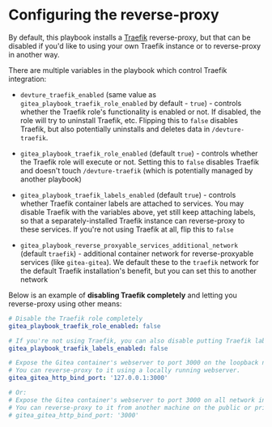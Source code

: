 # Configuring the reverse-proxy

By default, this playbook installs a [Traefik](https://traefik.io/) reverse-proxy, but that can be disabled if you'd like to using your own Traefik instance or to reverse-proxy in another way.

There are multiple variables in the playbook which control Traefik integration:

- `devture_traefik_enabled` (same value as `gitea_playbook_traefik_role_enabled` by default - `true`) - controls whether the Traefik role's functionality is enabled or not. If disabled, the role will try to uninstall Traefik, etc. Flipping this to `false` disables Traefik, but also potentially uninstalls and deletes data in `/devture-traefik`.

- `gitea_playbook_traefik_role_enabled` (default `true`) - controls whether the Traefik role will execute or not. Setting this to `false` disables Traefik and doesn't touch `/devture-traefik` (which is potentially managed by another playbook)

- `gitea_playbook_traefik_labels_enabled` (default `true`) - controls whether Traefik container labels are attached to services. You may disable Traefik with the variables above, yet still keep attaching labels, so that a separately-installed Traefik instance can reverse-proxy to these services. If you're not using Traefik at all, flip this to `false`

- `gitea_playbook_reverse_proxyable_services_additional_network` (default `traefik`) - additional container network for reverse-proxyable services (like `gitea-gitea`). We default these to the `traefik` network for the default Traefik installation's benefit, but you can set this to another network

Below is an example of **disabling Traefik completely** and letting you reverse-proxy using other means:

```yaml
# Disable the Traefik role completely
gitea_playbook_traefik_role_enabled: false

# If you're not using Traefik, you can also disable putting Traefik labels on services
gitea_playbook_traefik_labels_enabled: false

# Expose the Gitea container's webserver to port 3000 on the loopback network interface only.
# You can reverse-proxy to it using a locally running webserver.
gitea_gitea_http_bind_port: '127.0.0.1:3000'

# Or:
# Expose the Gitea container's webserver to port 3000 on all network interfaces.
# You can reverse-proxy to it from another machine on the public or private network.
# gitea_gitea_http_bind_port: '3000'
```

